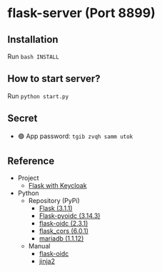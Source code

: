 # flask-server (Port 8899)
## Installation
Run `bash INSTALL`
## How to start server?
Run `python start.py`
## Secret
- :green_circle: App password: `tgib zvqh samm utok`
## Reference
- Project
  - [Flask with Keycloak](https://github.com/iotstation/UserManagement_Keycloack_OIDC.git)
- Python
  - Repository (PyPi)
    - [Flask (3.1.1)](https://pypi.org/project/Flask/)
    - [Flask-pyoidc (3.14.3)](https://pypi.org/project/Flask-pyoidc/)
    - [flask-oidc (2.3.1)](https://pypi.org/project/flask-oidc/)
    - [flask_cors (6.0.1)](https://pypi.org/project/flask-cors/)
    - [mariadb (1.1.12)](https://pypi.org/project/mariadb/)
  - Manual
    - [flask-oidc](https://flask-oidc.readthedocs.io/en/latest/)
    - [jinja2](https://docs.jinkan.org/docs/jinja2/)
